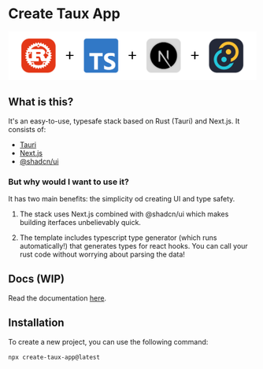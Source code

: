 # Create Taux App

![features](./.github/features.png)

## What is this?

It's an easy-to-use, typesafe stack based on Rust (Tauri) and Next.js. It consists of:

- [Tauri](https://tauri.app/)
- [Next.js](https://nextjs.org/)
- [@shadcn/ui](https://ui.shadcn.com/)

### But why would I want to use it?

It has two main benefits: the simplicity od creating UI and type safety.

1. The stack uses Next.js combined with @shadcn/ui which makes building iterfaces unbelievably quick.

2. The template includes typescript type generator (which runs automatically!) that generates types for react hooks. You can call your rust code without worrying about parsing the data!

## Docs (WIP)

Read the documentation [here](https://taux.pepega.tech/).

## Installation

To create a new project, you can use the following command:

```bash
npx create-taux-app@latest
```
